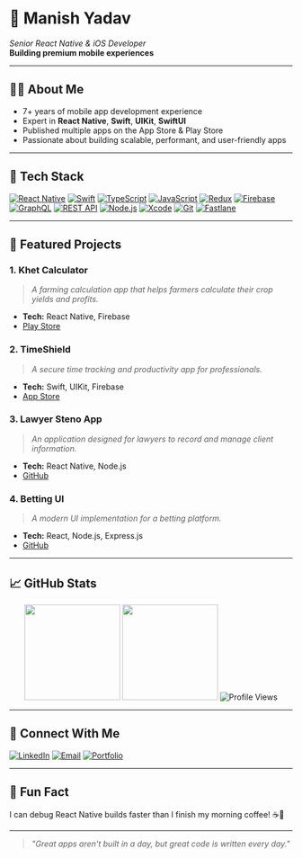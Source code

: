 # 📌 Manish Yadav

_Senior React Native & iOS Developer_  
**Building premium mobile experiences**

---

## 👨‍💻 About Me
- 7+ years of mobile app development experience
- Expert in **React Native**, **Swift**, **UIKit**, **SwiftUI**
- Published multiple apps on the App Store & Play Store
- Passionate about building scalable, performant, and user-friendly apps

---

## 🚀 Tech Stack
[![React Native](https://img.shields.io/badge/React_Native-20232A?style=for-the-badge&logo=react&logoColor=61DAFB)](https://reactnative.dev/) [![Swift](https://img.shields.io/badge/Swift-FA7343?style=for-the-badge&logo=swift&logoColor=white)](https://developer.apple.com/swift/) [![TypeScript](https://img.shields.io/badge/TypeScript-3178C6?style=for-the-badge&logo=typescript&logoColor=white)](https://www.typescriptlang.org/) [![JavaScript](https://img.shields.io/badge/JavaScript-F7DF1E?style=for-the-badge&logo=javascript&logoColor=black)](https://www.javascript.com/) [![Redux](https://img.shields.io/badge/Redux-593D88?style=for-the-badge&logo=redux&logoColor=white)](https://redux.js.org/) [![Firebase](https://img.shields.io/badge/Firebase-FFCA28?style=for-the-badge&logo=firebase&logoColor=black)](https://firebase.google.com/) [![GraphQL](https://img.shields.io/badge/GraphQL-E10098?style=for-the-badge&logo=graphql&logoColor=white)](https://graphql.org/) [![REST API](https://img.shields.io/badge/REST_API-005571?style=for-the-badge)]() [![Node.js](https://img.shields.io/badge/Node.js-339933?style=for-the-badge&logo=nodedotjs&logoColor=white)](https://nodejs.org/) [![Xcode](https://img.shields.io/badge/Xcode-1575F9?style=for-the-badge&logo=xcode&logoColor=white)](https://developer.apple.com/xcode/) [![Git](https://img.shields.io/badge/Git-F05032?style=for-the-badge&logo=git&logoColor=white)](https://git-scm.com/) [![Fastlane](https://img.shields.io/badge/Fastlane-00C7B7?style=for-the-badge&logo=fastlane&logoColor=white)](https://fastlane.tools/)

---

## 🌟 Featured Projects

### 1. **Khet Calculator**
> _A farming calculation app that helps farmers calculate their crop yields and profits._
- **Tech:** React Native, Firebase
- [Play Store](https://play.google.com/store/apps/details?id=com.khetcalculator&pcampaignid=web_share)

### 2. **TimeShield**
> _A secure time tracking and productivity app for professionals._
- **Tech:** Swift, UIKit, Firebase
- [App Store](https://apps.apple.com/in/app/timeshield/id6746958484)

### 3. **Lawyer Steno App**
> _An application designed for lawyers to record and manage client information._
- **Tech:** React Native, Node.js
- [GitHub](https://github.com/Manishyadav1997/LawyerStenoApp)

### 4. **Betting UI**
> _A modern UI implementation for a betting platform._
- **Tech:** React, Node.js, Express.js
- [GitHub](https://github.com/Manishyadav1997/testBettingUI)

---

## 📈 GitHub Stats

<p align="center">
  <img src="https://github-readme-stats.vercel.app/api?username=Manishyadav1997&show_icons=true&theme=react" height="170" />
  <img src="https://github-readme-streak-stats.herokuapp.com/?user=Manishyadav1997&theme=react" height="170" />
  <img src="https://komarev.com/ghpvc/?username=Manishyadav1997&style=flat-square" alt="Profile Views" />
</p>

---

## 🤝 Connect With Me

[![LinkedIn](https://img.shields.io/badge/LinkedIn-blue?style=for-the-badge&logo=linkedin)](https://www.linkedin.com/in/manish-kumar-21aa43133/) 
[![Email](https://img.shields.io/badge/Email-Contact_Me-informational?style=for-the-badge&logo=gmail)](mailto:manish.iosapp@gmail.com) 
[![Portfolio](https://img.shields.io/badge/Portfolio-Visit-green?style=for-the-badge&logo=firefox)](https://manish-kumar-mobile-dev-1f7a1o1.gamma.site/)

---

## 🎉 Fun Fact

I can debug React Native builds faster than I finish my morning coffee! ☕️🚀

---

> _"Great apps aren't built in a day, but great code is written every day."_

